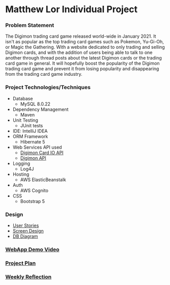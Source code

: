 # Matthew Lor Individual Project
### Problem Statement
The Digimon trading card game released world-wide in January 2021. It isn't as popular as the top 
trading card games such as Pokemon, Yu-Gi-Oh, or Magic the Gathering. With a website dedicated to 
only trading and selling Digimon cards, and with the addition of users being able to talk to one another 
through thread posts about the latest Digimon cards or the trading card game in general. It will hopefully 
boost the popularity of the Digimon trading card game and prevent it from losing popularity and disappearing 
from the trading card game industry.

### Project Technologies/Techniques
- Database
  - MySQL 8.0.22
- Dependency Management
  - Maven
- Unit Testing
  - JUnit tests
- IDE: IntelliJ IDEA
- ORM Framework
  - Hibernate 5
- Web Services API used
  - [Digimon Card IO API](https://documenter.getpostman.com/view/14059948/TzecB4fH)
  - [Digimon API](https://digimon-api.herokuapp.com/)
- Logging
  - Log4J
- Hosting
  - AWS ElasticBeanstalk
- Auth
  - AWS Cognito
- CSS
  - Bootstrap 5

### Design
* [User Stories](DesignDocuments/UserStories.md)
* [Screen Design](DesignDocuments/Screens.md)
* [DB Diagram](DesignDocuments/db-diagram.png)

### [WebApp Demo Video](https://youtu.be/172AsSLmSl4)

### [Project Plan](DesignDocuments/ProjectPlan.md)

### [Weekly Reflection](WeeklyReflection.md)
